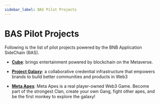 ```yaml
---
sidebar_label: BAS Pilot Projects
---
```


# BAS Pilot Projects

Following is the list of pilot projects powered by the BNB Application SideChain (BAS).

* **[Cube](https://cube.store/)**: brings entertainment powered by blockchain on the Metaverse.

* **[Project Galaxy](https://galaxy.eco/)**: a collaborative credential infrastructure that empowers brands to build better communities and products in Web3

* **[Meta Apes](https://metaapesgame.com)**: Meta Apes is a real player-owned Web3 Game. Become part of the strongest Clan, create your own Gang, fight other apes, and be the first monkey to explore the galaxy!

